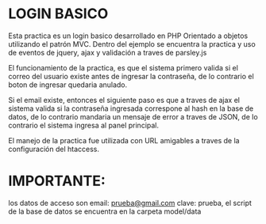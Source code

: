 # LOGIN BASICO
Esta practica es un login basico desarrollado en PHP Orientado a objetos utilizando el patrón MVC. Dentro del ejemplo se encuentra la practica y uso 
de eventos de jquery, ajax y validación a traves de parsley.js

El funcionamiento de la practica, es que el sistema primero valida si el correo del usuario existe antes de ingresar la contraseña, de 
lo contrario el boton de ingresar quedaria anulado. 

Si el email existe, entonces el siguiente paso es que a traves de ajax el sistema valida si la contraseña ingresada correspone al hash en 
la base de datos, de lo contrario mandaria un mensaje de error a traves de JSON, de lo contrario el sistema ingresa al panel principal.

El manejo de la practica fue utilizada con URL amigables a traves de la configuración del htaccess. 

# IMPORTANTE:

los datos de acceso son email: prueba@gmail.com clave: prueba, el script de la base de datos se encuentra en la carpeta model/data
